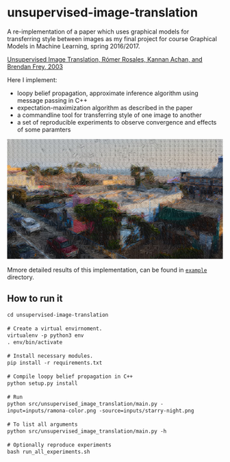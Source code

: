 # unsupervised-image-translation
A re-implementation of a paper which uses graphical models for transferring style between images
as my final project for course Graphical Models in Machine Learning, spring 2016/2017.

[Unsupervised Image Translation, Rómer Rosales, Kannan Achan, and Brendan Frey, 2003](http://people.csail.mit.edu/romer/papers/RosalesAchanFrey_ICCV03.pdf)

Here I implement:
  - loopy belief propagation, approximate inference algorithm using message passing in C++
  - expectation-maximization algorithm as described in the paper
  - a commandline tool for transferring style of one image to another
  - a set of reproducible experiments to observe convergence and effects of some paramters

![Example output](https://github.com/maaario/unsupervised-image-translation/blob/master/example/5.png)

Mmore detailed results of this implementation, can be found in [`example`](https://github.com/maaario/unsupervised-image-translation/blob/master/example) directory.

## How to run it
```
cd unsupervised-image-translation

# Create a virtual envirnoment.
virtualenv -p python3 env
. env/bin/activate

# Install necessary modules.
pip install -r requirements.txt

# Compile loopy belief propagation in C++
python setup.py install

# Run
python src/unsupervised_image_translation/main.py -input=inputs/ramona-color.png -source=inputs/starry-night.png

# To list all arguments
python src/unsupervised_image_translation/main.py -h

# Optionally reproduce experiments
bash run_all_experiments.sh
```
